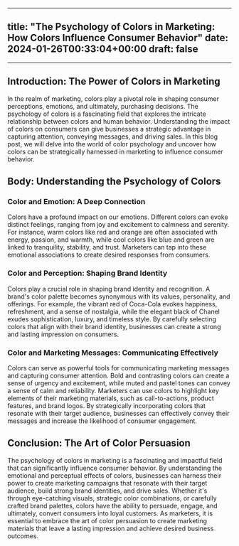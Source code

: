 
---
title: "The Psychology of Colors in Marketing: How Colors Influence Consumer Behavior"
date: 2024-01-26T00:33:04+00:00
draft: false
---

---

## Introduction: The Power of Colors in Marketing

In the realm of marketing, colors play a pivotal role in shaping consumer perceptions, emotions, and ultimately, purchasing decisions. The psychology of colors is a fascinating field that explores the intricate relationship between colors and human behavior. Understanding the impact of colors on consumers can give businesses a strategic advantage in capturing attention, conveying messages, and driving sales. In this blog post, we will delve into the world of color psychology and uncover how colors can be strategically harnessed in marketing to influence consumer behavior.

## Body: Understanding the Psychology of Colors

### Color and Emotion: A Deep Connection

Colors have a profound impact on our emotions. Different colors can evoke distinct feelings, ranging from joy and excitement to calmness and serenity. For instance, warm colors like red and orange are often associated with energy, passion, and warmth, while cool colors like blue and green are linked to tranquility, stability, and trust. Marketers can tap into these emotional associations to create desired responses from consumers.

### Color and Perception: Shaping Brand Identity

Colors play a crucial role in shaping brand identity and recognition. A brand's color palette becomes synonymous with its values, personality, and offerings. For example, the vibrant red of Coca-Cola evokes happiness, refreshment, and a sense of nostalgia, while the elegant black of Chanel exudes sophistication, luxury, and timeless style. By carefully selecting colors that align with their brand identity, businesses can create a strong and lasting impression on consumers.

### Color and Marketing Messages: Communicating Effectively

Colors can serve as powerful tools for communicating marketing messages and capturing consumer attention. Bold and contrasting colors can create a sense of urgency and excitement, while muted and pastel tones can convey a sense of calm and reliability. Marketers can use colors to highlight key elements of their marketing materials, such as call-to-actions, product features, and brand logos. By strategically incorporating colors that resonate with their target audience, businesses can effectively convey their messages and increase the likelihood of consumer engagement.

## Conclusion: The Art of Color Persuasion

The psychology of colors in marketing is a fascinating and impactful field that can significantly influence consumer behavior. By understanding the emotional and perceptual effects of colors, businesses can harness their power to create marketing campaigns that resonate with their target audience, build strong brand identities, and drive sales. Whether it's through eye-catching visuals, strategic color combinations, or carefully crafted brand palettes, colors have the ability to persuade, engage, and ultimately, convert consumers into loyal customers. As marketers, it is essential to embrace the art of color persuasion to create marketing materials that leave a lasting impression and achieve desired business outcomes.